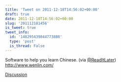 ```yaml
---
title: 'Tweet on 2011-12-18T14:56:02+00:00'
draft: true
date: 2011-12-18T14:56:02+00:00
slug: '201112181456'
is_tweet: true
tweet_info:
  id: '148295439844773888'
  type: 'post'
  is_thread: False
---
```




Software to help you learn Chinese. (via [@ReadItLater](https://x.com/ReadItLater)) <http://www.wenlin.com/>

[Discussion](https://x.com/sytelus/status/148295439844773888)
